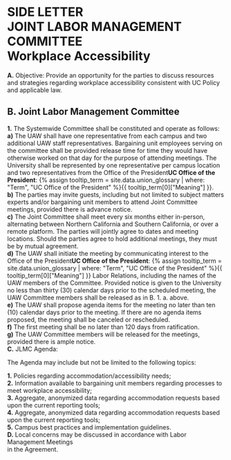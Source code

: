 # SIDE LETTER <br> JOINT LABOR MANAGEMENT <br> COMMITTEE <br> Workplace Accessibility 

<div class="lvl1"><b>A.</b> Objective: Provide an opportunity for the parties to discuss resources and strategies regarding workplace accessibility consistent with UC Policy and applicable law.</div>

## B. Joint Labor Management Committee

<div class="lvl2"><b>1.</b> The Systemwide Committee shall be constituted and operate as follows:</div>
<div class="lvl3"><b>a)</b> The UAW shall have one representative from each campus and two additional UAW staff representatives. Bargaining unit employees serving on the committee shall be provided release time for time they would have otherwise worked on that day for the purpose of attending meetings. The University shall be represented by one representative per campus location and two representatives from the <span class="tooltip">Office of the President<span class="tooltip-text"><b>UC Office of the President</b>: {% assign tooltip_term = site.data.union_glossary | where: "Term", "UC Office of the President" %}{{ tooltip_term[0]["Meaning"] }}</span></span>.</div>
<div class="lvl3"><b>b)</b> The parties may invite guests, including but not limited to subject matters experts and/or bargaining unit members to attend Joint Committee meetings, provided there is advance notice.</div>
<div class="lvl3"><b>c)</b> The Joint Committee shall meet every six months either in-person, alternating between Northern California and Southern California, or over a remote platform. The parties will jointly agree to dates and meeting locations. Should the parties agree to hold additional meetings, they must be by mutual agreement.</div>
<div class="lvl3"><b>d)</b> The UAW shall initiate the meeting by communicating interest to the <span class="tooltip">Office of the President<span class="tooltip-text"><b>UC Office of the President</b>: {% assign tooltip_term = site.data.union_glossary | where: "Term", "UC Office of the President" %}{{ tooltip_term[0]["Meaning"] }}</span></span> Labor Relations, including the names of the UAW members of the Committee. Provided notice is given to the University no less than thirty (30) calendar days prior to the scheduled meeting, the UAW Committee members shall be released as in B. 1. a. above.</div>
<div class="lvl3"><b>e)</b> The UAW shall propose agenda items for the meeting no later than ten (10) calendar days prior to the meeting. If there are no agenda items proposed, the meeting shall be canceled or rescheduled.</div>
<div class="lvl3"><b>f)</b> The first meeting shall be no later than 120 days from ratification.</div>
<div class="lvl3"><b>g)</b> The UAW Committee members will be released for the meetings, provided there is ample notice.</div>
<div class="lvl1"><b>C.</b> JLMC Agenda:</div>

The Agenda may include but not be limited to the following topics:

<div class="lvl2"><b>1.</b> Policies regarding accommodation/accessibility needs;</div>
<div class="lvl2"><b>2.</b> Information available to bargaining unit members regarding processes to meet workplace accessibility;</div>
<div class="lvl2"><b>3.</b> Aggregate, anonymized data regarding accommodation requests based upon the current reporting tools;</div>
<div class="lvl2"><b>4.</b> Aggregate, anonymized data regarding accommodation requests based upon the current reporting tools;</div>
<div class="lvl2"><b>5.</b> Campus best practices and implementation guidelines.</div>
<div class="lvl1"><b>D.</b> Local concerns may be discussed in accordance with Labor Management Meetings</div>
in the Agreement.
